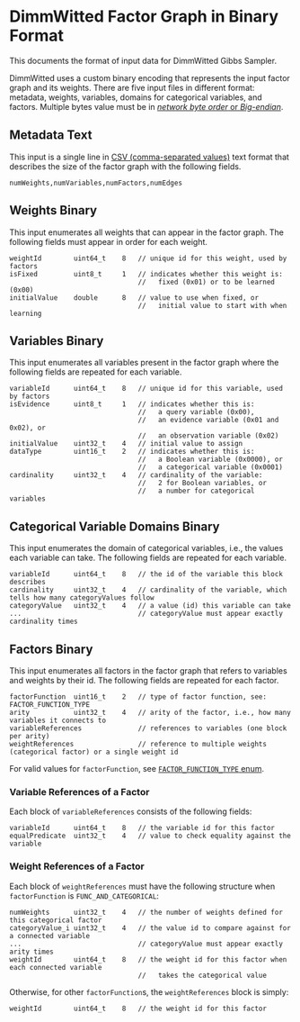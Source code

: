 # DimmWitted Factor Graph in Binary Format

This documents the format of input data for DimmWitted Gibbs Sampler.

DimmWitted uses a custom binary encoding that represents the input factor graph and its weights.
There are five input files in different format: metadata, weights, variables, domains for categorical variables, and factors.
Multiple bytes value must be in [*network byte order* or *Big-endian*](https://en.wikipedia.org/wiki/Endianness).

## Metadata Text
This input is a single line in [CSV (comma-separated values)](https://en.wikipedia.org/wiki/Comma-separated_values) text format that describes the size of the factor graph with the following fields.

    numWeights,numVariables,numFactors,numEdges


## Weights Binary
This input enumerates all weights that can appear in the factor graph.
The following fields must appear in order for each weight.

    weightId        uint64_t    8   // unique id for this weight, used by factors
    isFixed         uint8_t     1   // indicates whether this weight is:
                                    //   fixed (0x01) or to be learned (0x00)
    initialValue    double      8   // value to use when fixed, or
                                    //   initial value to start with when learning

## Variables Binary
This input enumerates all variables present in the factor graph where the following fields are repeated for each variable.

    variableId      uint64_t    8   // unique id for this variable, used by factors
    isEvidence      uint8_t     1   // indicates whether this is:
                                    //   a query variable (0x00),
                                    //   an evidence variable (0x01 and 0x02), or
                                    //   an observation variable (0x02)
    initialValue    uint32_t    4   // initial value to assign
    dataType        uint16_t    2   // indicates whether this is:
                                    //   a Boolean variable (0x0000), or
                                    //   a categorical variable (0x0001)
    cardinality     uint32_t    4   // cardinality of the variable:
                                    //   2 for Boolean variables, or
                                    //   a number for categorical variables

## Categorical Variable Domains Binary
This input enumerates the domain of categorical variables, i.e., the values each variable can take.
The following fields are repeated for each variable.

    variableId      uint64_t    8   // the id of the variable this block describes
    cardinality     uint32_t    4   // cardinality of the variable, which tells how many categoryValues follow
    categoryValue   uint32_t    4   // a value (id) this variable can take
    ...                             // categoryValue must appear exactly cardinality times



## Factors Binary
This input enumerates all factors in the factor graph that refers to variables and weights by their id.
The following fields are repeated for each factor.

    factorFunction  uint16_t    2   // type of factor function, see: FACTOR_FUNCTION_TYPE
    arity           uint32_t    4   // arity of the factor, i.e., how many variables it connects to
    variableReferences              // references to variables (one block per arity)
    weightReferences                // reference to multiple weights (categorical factor) or a single weight id

For valid values for `factorFunction`, see [`FACTOR_FUNCTION_TYPE` enum](../src/common.h).

### Variable References of a Factor
Each block of `variableReferences` consists of the following fields:

    variableId      uint64_t    8   // the variable id for this factor
    equalPredicate  uint32_t    4   // value to check equality against the variable

### Weight References of a Factor
Each block of `weightReferences` must have the following structure when `factorFunction` is `FUNC_AND_CATEGORICAL`:

    numWeights      uint32_t    4   // the number of weights defined for this categorical factor
    categoryValue_i uint32_t    4   // the value id to compare against for a connected variable
    ...                             // categoryValue must appear exactly arity times
    weightId        uint64_t    8   // the weight id for this factor when each connected variable
                                    //   takes the categorical value

Otherwise, for other `factorFunction`s, the `weightReferences` block is simply:

    weightId        uint64_t    8   // the weight id for this factor

